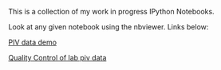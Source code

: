 This is a collection of my work in progress IPython Notebooks.

Look at any given notebook using the nbviewer. Links below:

[PIV data demo](http://nbviewer.ipython.org/github/aaren/notebooks/blob/master/piv_data_demo.ipynb)

[Quality Control of lab piv data](nbviewer.ipython.org/github/aaren/notebooks/blob/master/piv_data_qc.ipynb)

